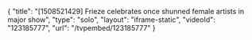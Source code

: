 {
    "title": "[1508521429] Frieze celebrates once shunned female artists in major show",
    "type": "solo",
    "layout": "iframe-static",
    "videoId": "123185777",
    "url": "\/tvpembed\/123185777"
}